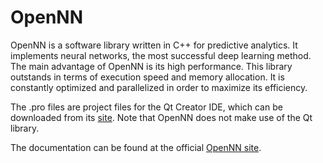 # OpenNN
OpenNN is a software library written in C++ for predictive analytics. It implements neural networks, the most successful deep learning method. The main advantage of OpenNN is its high performance. This library outstands in terms of execution speed and memory allocation. It is constantly optimized and parallelized in order to maximize its efficiency. 

The .pro files are project files for the Qt Creator IDE, which can be downloaded from its [site](http://www.qt.io). Note that OpenNN does not make use of the Qt library. 

The documentation can be found at the official [OpenNN site](http://opennn.net).



